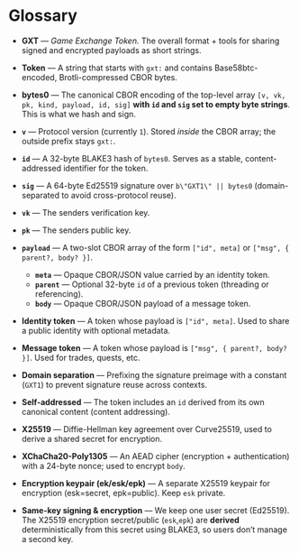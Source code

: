 # Glossary

- **GXT** — *Game Exchange Token.* The overall format + tools for sharing signed and encrypted payloads as short strings.
- **Token** — A string that starts with `gxt:` and contains Base58btc-encoded, Brotli-compressed CBOR bytes.
- **bytes0** — The canonical CBOR encoding of the top-level array `[v, vk, pk, kind, payload, id, sig]` **with `id` and `sig` set to empty byte strings**. This is what we hash and sign.
- **`v`** — Protocol version (currently `1`). Stored *inside* the CBOR array; the outside prefix stays `gxt:`.
- **`id`** — A 32-byte BLAKE3 hash of `bytes0`. Serves as a stable, content-addressed identifier for the token.
- **`sig`** — A 64-byte Ed25519 signature over `b\"GXT1\" || bytes0` (domain-separated to avoid cross-protocol reuse).
- **`vk`** — The senders verification key.
- **`pk`** — The senders public key.
- **`payload`** — A two-slot CBOR array of the form `["id", meta]` or `["msg", { parent?, body? }]`.
  - **`meta`** — Opaque CBOR/JSON value carried by an identity token.
  - **`parent`** — Optional 32-byte `id` of a previous token (threading or referencing).
  - **`body`** — Opaque CBOR/JSON payload of a message token.
- **Identity token** — A token whose payload is `["id", meta]`. Used to share a public identity with optional metadata.
- **Message token** — A token whose payload is `["msg", { parent?, body? }]`. Used for trades, quests, etc.
- **Domain separation** — Prefixing the signature preimage with a constant (`GXT1`) to prevent signature reuse across contexts.
- **Self-addressed** — The token includes an `id` derived from its own canonical content (content addressing).


- **X25519** — Diffie-Hellman key agreement over Curve25519, used to derive a shared secret for encryption.
- **XChaCha20-Poly1305** — An AEAD cipher (encryption + authentication) with a 24-byte nonce; used to encrypt `body`.
- **Encryption keypair (ek/esk/epk)** — A separate X25519 keypair for encryption (esk=secret, epk=public). Keep `esk` private.


- **Same-key signing & encryption** — We keep one user secret (Ed25519). The X25519 encryption secret/public (`esk`,`epk`) are **derived** deterministically from this secret using BLAKE3, so users don’t manage a second key.
